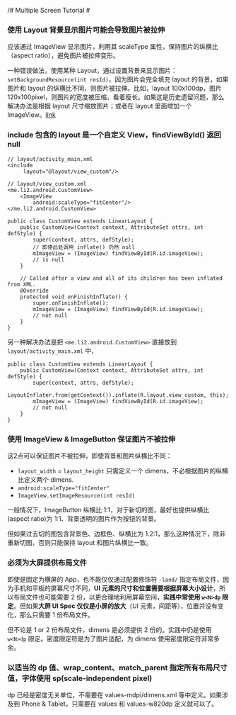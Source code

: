 /# Multiple Screen Tutorial #


### 使用 Layout 背景显示图片可能会导致图片被拉伸 ###

应该通过 ImageView 显示图片，利用其 scaleType 属性，保持图片的纵横比（aspect ratio），避免图片被拉伸变形。

一种错误做法，使用某种 Layout，通过设置背景来显示图片：`setBackgroundResource(int resId)`，因为图片会完全填充 layout 的背景，如果图片和 layout 的纵横比不同，则图片被拉伸。比如，layout 100x100dp，图片 120x100pixel，则图片的宽度被压缩，看着瘦长。如果这是历史遗留问题，那么解决办法是根据 layout 尺寸缩放图片；或者在 layout 里面增加一个 ImageView。[link](https://stackoverflow.com/a/9891929/2722270)

### include 包含的 layout 是一个自定义 View，findViewById() 返回 null
    // layout/activity_main.xml
    <include
         layout="@layout/view_custom"/>

    // layout/view_custom.xml
    <me.li2.android.CustomView>
        <ImageView
            android:scaleType="fitCenter"/>
    </me.li2.android.CustomView>    

    public class CustomView extends LinearLayout {
        public CustomView(Context context, AttributeSet attrs, int defStyle) {
            super(context, attrs, defStyle);
            // 即使此处调用 inflate() 仍然 null
            mImageView = (ImageView) findViewById(R.id.imageView);
            // is null
        }
    
        // Called after a view and all of its children has been inflated from XML.
        @Override
        protected void onFinishInflate() {
            super.onFinishInflate();
            mImageView = (ImageView) findViewById(R.id.imageView);
            // not null
        }
    }

另一种解决办法是把 `<me.li2.android.CustomView>` 直接放到 `layout/activity_main.xml` 中，

    public class CustomView extends LinearLayout {
        public CustomView(Context context, AttributeSet attrs, int defStyle) {
            super(context, attrs, defStyle);
            LayoutInflater.from(getContext()).inflate(R.layout.view_custom, this);
            mImageView = (ImageView) findViewById(R.id.imageView);
            // not null
        }
    }

### 使用 ImageView & ImageButton 保证图片不被拉伸

这2点可以保证图片不被拉伸，即使背景和图片纵横比不同：

- `layout_width` = `layout_height` 只需定义一个 dimens，不必根据图片的纵横比定义两个 dimens.
- `android:scaleType="fitCenter"`
- `ImageView.setImageResource(int resId)`

一般情况下，ImageButton 纵横比 1:1，对于新切的图，最好也提供纵横比(aspect ratio)为 1:1、背景透明的图片作为按钮的背景。

但如果过去切的图包含背景色、边框色、纵横比为 1.2:1，那么这种情况下，除非重新切图，否则只能保持 layout 和图片纵横比一致。


### 必须为大屏提供布局文件 ###

即使是固定为横屏的 App，也不能仅仅通过配置修饰符 `-land/` 指定布局文件，因为手机和平板的屏幕尺寸不同，**UI 元素的尺寸和位置需要根据屏幕大小设计**，所以布局文件也可能需要 2 份，以更合理地利用屏幕空间，**实践中常使用 `w<N>dp` 限定**。但如果**大屏 UI Spec 仅仅是小屏的放大**（UI 元素，间距等），位置并没有变化，那么只需要 1 份布局文件。

但不论是 1 or 2 份布局文件，dimens 是必须提供 2 份的。实践中仍是使用 `w<N>dp` 限定。密度限定符是为了图片适配，为 dimens 使用密度限定符非常多余。



### 以适当的 dp 值、wrap_content、match_parent 指定所有布局尺寸值，字体使用 sp(scale-independent pixel)

dp 已经是密度无关单位，不需要在 values-mdpi/dimens.xml 等中定义。如果涉及到 Phone & Tablet，只需要在 values 和 values-w820dp 定义就可以了。




